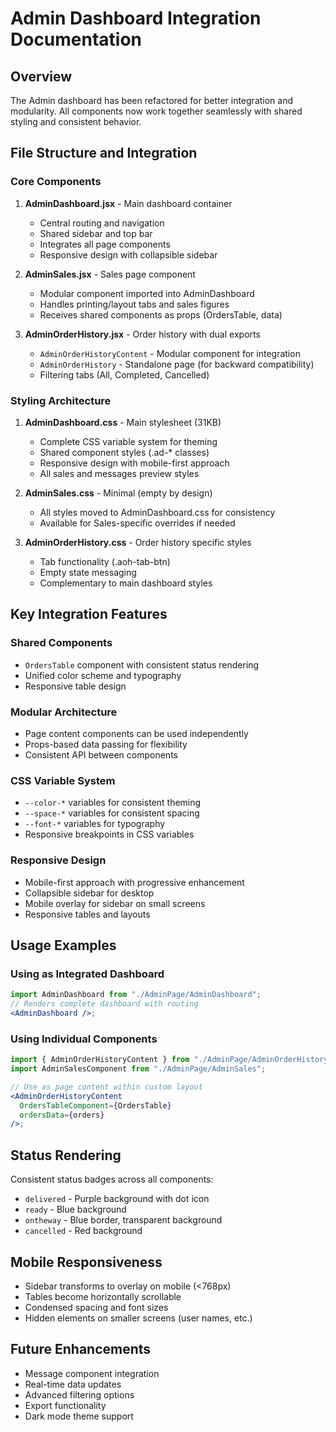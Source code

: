 # Admin Dashboard Integration Documentation

## Overview

The Admin dashboard has been refactored for better integration and modularity. All components now work together seamlessly with shared styling and consistent behavior.

## File Structure and Integration

### Core Components

1. **AdminDashboard.jsx** - Main dashboard container

   - Central routing and navigation
   - Shared sidebar and top bar
   - Integrates all page components
   - Responsive design with collapsible sidebar

2. **AdminSales.jsx** - Sales page component

   - Modular component imported into AdminDashboard
   - Handles printing/layout tabs and sales figures
   - Receives shared components as props (OrdersTable, data)

3. **AdminOrderHistory.jsx** - Order history with dual exports
   - `AdminOrderHistoryContent` - Modular component for integration
   - `AdminOrderHistory` - Standalone page (for backward compatibility)
   - Filtering tabs (All, Completed, Cancelled)

### Styling Architecture

1. **AdminDashboard.css** - Main stylesheet (31KB)

   - Complete CSS variable system for theming
   - Shared component styles (.ad-\* classes)
   - Responsive design with mobile-first approach
   - All sales and messages preview styles

2. **AdminSales.css** - Minimal (empty by design)

   - All styles moved to AdminDashboard.css for consistency
   - Available for Sales-specific overrides if needed

3. **AdminOrderHistory.css** - Order history specific styles
   - Tab functionality (.aoh-tab-btn)
   - Empty state messaging
   - Complementary to main dashboard styles

## Key Integration Features

### Shared Components

- `OrdersTable` component with consistent status rendering
- Unified color scheme and typography
- Responsive table design

### Modular Architecture

- Page content components can be used independently
- Props-based data passing for flexibility
- Consistent API between components

### CSS Variable System

- `--color-*` variables for consistent theming
- `--space-*` variables for consistent spacing
- `--font-*` variables for typography
- Responsive breakpoints in CSS variables

### Responsive Design

- Mobile-first approach with progressive enhancement
- Collapsible sidebar for desktop
- Mobile overlay for sidebar on small screens
- Responsive tables and layouts

## Usage Examples

### Using as Integrated Dashboard

```jsx
import AdminDashboard from "./AdminPage/AdminDashboard";
// Renders complete dashboard with routing
<AdminDashboard />;
```

### Using Individual Components

```jsx
import { AdminOrderHistoryContent } from "./AdminPage/AdminOrderHistory";
import AdminSalesComponent from "./AdminPage/AdminSales";

// Use as page content within custom layout
<AdminOrderHistoryContent
  OrdersTableComponent={OrdersTable}
  ordersData={orders}
/>;
```

## Status Rendering

Consistent status badges across all components:

- `delivered` - Purple background with dot icon
- `ready` - Blue background
- `ontheway` - Blue border, transparent background
- `cancelled` - Red background

## Mobile Responsiveness

- Sidebar transforms to overlay on mobile (<768px)
- Tables become horizontally scrollable
- Condensed spacing and font sizes
- Hidden elements on smaller screens (user names, etc.)

## Future Enhancements

- Message component integration
- Real-time data updates
- Advanced filtering options
- Export functionality
- Dark mode theme support
